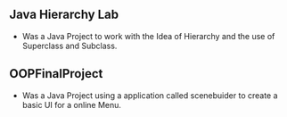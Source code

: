 ## Java Hierarchy Lab
  * Was a Java Project to work with the Idea of Hierarchy and the use of Superclass and Subclass.
  
  
## OOPFinalProject
  * Was a Java Project using a application called scenebuider to create a basic UI for a online Menu.
